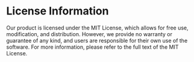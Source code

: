 # License Information
Our product is licensed under the MIT License, which allows for free use, modification, and distribution. However, we provide no warranty or guarantee of any kind, and users are responsible for their own use of the software. For more information, please refer to the full text of the MIT License.

